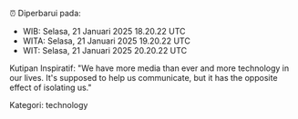 ⏰ Diperbarui pada:
- WIB: Selasa, 21 Januari 2025 18.20.22 UTC
- WITA: Selasa, 21 Januari 2025 19.20.22 UTC
- WIT: Selasa, 21 Januari 2025 20.20.22 UTC

Kutipan Inspiratif:
"We have more media than ever and more technology in our lives. It's supposed to help us communicate, but it has the opposite effect of isolating us."


Kategori: technology

